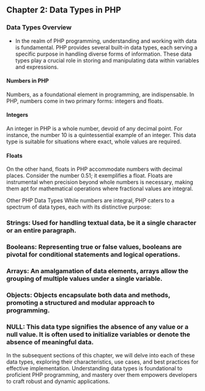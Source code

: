 ## Chapter 2: Data Types in PHP
### Data Types Overview
- In the realm of PHP programming, understanding and working with data is fundamental. PHP provides several built-in data types, each serving a specific purpose in handling diverse forms of information. These data types play a crucial role in storing and manipulating data within variables and expressions.

#### Numbers in PHP
Numbers, as a foundational element in programming, are indispensable. In PHP, numbers come in two primary forms: integers and floats.

#### Integers
An integer in PHP is a whole number, devoid of any decimal point. For instance, the number 10 is a quintessential example of an integer. This data type is suitable for situations where exact, whole values are required.

#### Floats
On the other hand, floats in PHP accommodate numbers with decimal places. Consider the number 0.51; it exemplifies a float. Floats are instrumental when precision beyond whole numbers is necessary, making them apt for mathematical operations where fractional values are integral.

Other PHP Data Types
While numbers are integral, PHP caters to a spectrum of data types, each with its distinctive purpose:

### Strings: Used for handling textual data, be it a single character or an entire paragraph.

### Booleans: Representing true or false values, booleans are pivotal for conditional statements and logical operations.

### Arrays: An amalgamation of data elements, arrays allow the grouping of multiple values under a single variable.

### Objects: Objects encapsulate both data and methods, promoting a structured and modular approach to programming.

### NULL: This data type signifies the absence of any value or a null value. It is often used to initialize variables or denote the absence of meaningful data.

In the subsequent sections of this chapter, we will delve into each of these data types, exploring their characteristics, use cases, and best practices for effective implementation. Understanding data types is foundational to proficient PHP programming, and mastery over them empowers developers to craft robust and dynamic applications.